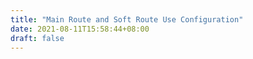 ```yaml
---
title: "Main Route and Soft Route Use Configuration"
date: 2021-08-11T15:58:44+08:00
draft: false
---
```


